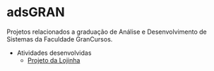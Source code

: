 # adsGRAN

Projetos relacionados a graduação de Análise e Desenvolvimento de Sistemas da Faculdade GranCursos.

- Atividades desenvolvidas
    - [Projeto da Lojinha](https://gitddantas.github.io/adsGRAN/projetoLojinha/index.html)
 
